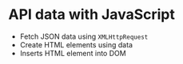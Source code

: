 # API data with JavaScript

- Fetch JSON data using `XMLHttpRequest`
- Create HTML elements using data
- Inserts HTML element into DOM